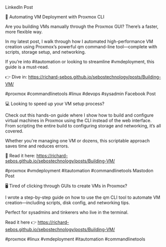 LinkedIn Post

🚀 Automating VM Deployment with Proxmox CLI

Are you building VMs manually through the Proxmox GUI? There’s a faster, more flexible way.

In my latest post, I walk through how I automated high-performance VM creation using Proxmox’s powerful qm command-line tool—complete with scripts, storage setup, and networking.

If you’re into #itautomation or looking to streamline #vmdeployment, this guide is a must-read.

👉 Dive in: https://richard-sebos.github.io/sebostechnology/posts/Building-VM/

#proxmox #commandlinetools #linux #devops #sysadmin
Facebook Post

💻 Looking to speed up your VM setup process?

Check out this hands-on guide where I show how to build and configure virtual machines in Proxmox using the CLI instead of the web interface. From scripting the entire build to configuring storage and networking, it’s all covered.

Whether you're managing one VM or dozens, this scriptable approach saves time and reduces errors.

🔧 Read it here: https://richard-sebos.github.io/sebostechnology/posts/Building-VM/

#proxmox #vmdeployment #itautomation #commandlinetools
Mastodon Post

🖥️ Tired of clicking through GUIs to create VMs in Proxmox?

I wrote a step-by-step guide on how to use the qm CLI tool to automate VM creation—including scripts, disk config, and networking tips.

Perfect for sysadmins and tinkerers who live in the terminal.

Read it here 👉 https://richard-sebos.github.io/sebostechnology/posts/Building-VM/

#proxmox #linux #vmdeployment #itautomation #commandlinetools